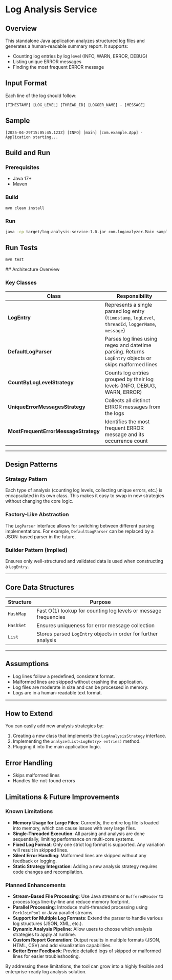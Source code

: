 # Log Analysis Service

## Overview
This standalone Java application analyzes structured log files and generates a human-readable summary report. It supports:
- Counting log entries by log level (INFO, WARN, ERROR, DEBUG)
- Listing unique ERROR messages
- Finding the most frequent ERROR message

## Input Format
Each line of the log should follow:
```
[TIMESTAMP] [LOG_LEVEL] [THREAD_ID] [LOGGER_NAME] - [MESSAGE]
```

## Sample
```
[2025-04-29T15:05:45.123Z] [INFO] [main] [com.example.App] - Application starting...
```

## Build and Run

### Prerequisites
- Java 17+
- Maven

### Build
```bash
mvn clean install
```

### Run
```bash
java -cp target/log-analysis-service-1.0.jar com.loganalyzer.Main sample.log
```

## Run Tests
```bash
mvn test
```

##️ Architecture Overview

### Key Classes

| Class | Responsibility |
|-------|----------------|
| **LogEntry** | Represents a single parsed log entry (`timestamp`, `logLevel`, `threadId`, `loggerName`, `message`) |
| **DefaultLogParser** | Parses log lines using regex and datetime parsing. Returns `LogEntry` objects or skips malformed lines |
| **CountByLogLevelStrategy** | Counts log entries grouped by their log levels (INFO, DEBUG, WARN, ERROR) |
| **UniqueErrorMessagesStrategy** | Collects all distinct ERROR messages from the logs |
| **MostFrequentErrorMessageStrategy** | Identifies the most frequent ERROR message and its occurrence count |

---

## Design Patterns

### Strategy Pattern
Each type of analysis (counting log levels, collecting unique errors, etc.) is encapsulated in its own class. This makes it easy to swap in new strategies without changing the core logic.

### Factory-Like Abstraction
The `LogParser` interface allows for switching between different parsing implementations. For example, `DefaultLogParser` can be replaced by a JSON-based parser in the future.

### Builder Pattern (Implied)
Ensures only well-structured and validated data is used when constructing a `LogEntry`.

---

## Core Data Structures

| Structure | Purpose |
|-----------|---------|
| `HashMap` | Fast O(1) lookup for counting log levels or message frequencies |
| `HashSet` | Ensures uniqueness for error message collection |
| `List` | Stores parsed `LogEntry` objects in order for further analysis |

---

## Assumptions

- Log lines follow a predefined, consistent format.
- Malformed lines are skipped without crashing the application.
- Log files are moderate in size and can be processed in memory.
- Logs are in a human-readable text format.

---

## How to Extend

You can easily add new analysis strategies by:

1. Creating a new class that implements the `LogAnalysisStrategy` interface.
2. Implementing the `analyze(List<LogEntry> entries)` method.
3. Plugging it into the main application logic.

## Error Handling
- Skips malformed lines
- Handles file-not-found errors

## Limitations & Future Improvements

### Known Limitations

- **Memory Usage for Large Files**: Currently, the entire log file is loaded into memory, which can cause issues with very large files.
- **Single-Threaded Execution**: All parsing and analysis are done sequentially, limiting performance on multi-core systems.
- **Fixed Log Format**: Only one strict log format is supported. Any variation will result in skipped lines.
- **Silent Error Handling**: Malformed lines are skipped without any feedback or logging.
- **Static Strategy Integration**: Adding a new analysis strategy requires code changes and recompilation.

### Planned Enhancements

- **Stream-Based File Processing**: Use Java streams or `BufferedReader` to process logs line-by-line and reduce memory footprint.
- **Parallel Processing**: Introduce multi-threaded processing using `ForkJoinPool` or Java parallel streams.
- **Support for Multiple Log Formats**: Extend the parser to handle various log structures (JSON, XML, etc.).
- **Dynamic Analysis Pipeline**: Allow users to choose which analysis strategies to apply at runtime.
- **Custom Report Generation**: Output results in multiple formats (JSON, HTML, CSV) and add visualization capabilities.
- **Better Error Feedback**: Provide detailed logs of skipped or malformed lines for easier troubleshooting.

By addressing these limitations, the tool can grow into a highly flexible and enterprise-ready log analysis solution.
